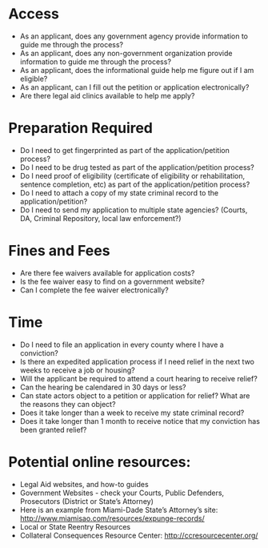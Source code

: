 
# Access
- As an applicant, does any government agency provide information to guide me through the process?
- As an applicant, does any non-government organization provide information to guide me through the process?
- As an applicant, does the informational guide help me figure out if I am eligible?
- As an applicant, can I fill out the petition or application electronically?
- Are there legal aid clinics available to help me apply?

# Preparation Required
- Do I need to get fingerprinted as part of the application/petition process?
- Do I need to be drug tested as part of the application/petition process?
- Do I need proof of eligibility (certificate of eligibility or rehabilitation, sentence completion, etc) as part of the application/petition process?
- Do I need to attach a copy of my state criminal record to the application/petition?
- Do I need to send my application to multiple state agencies? (Courts, DA, Criminal Repository, local law enforcement?)

# Fines and Fees
- Are there fee waivers available for application costs?
- Is the fee waiver easy to find on a government website?
- Can I complete the fee waiver electronically?

# Time
- Do I need to file an application in every county where I have a conviction?
- Is there an expedited application process if I need relief in the next two weeks to receive a job or housing?
- Will the applicant be required to attend a court hearing to receive relief?
- Can the hearing be calendared in 30 days or less?
- Can state actors object to a petition or application for relief? What are the reasons they can object?
- Does it take longer than a week to receive my state criminal record?
- Does it take longer than 1 month to receive notice that my conviction has been granted relief?

# Potential online resources:
- Legal Aid websites, and how-to guides
- Government Websites - check your Courts, Public Defenders, Prosecutors (District or State’s Attorney)
- Here is an example from Miami-Dade State’s Attorney’s site: http://www.miamisao.com/resources/expunge-records/
- Local or State Reentry Resources
- Collateral Consequences Resource Center: http://ccresourcecenter.org/
